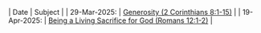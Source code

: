 
| Date | Subject |
| 29-Mar-2025: | [Generosity (2 Corinthians 8:1-15)](lesson-29-Mar-2025.md) |
| 19-Apr-2025: | [Being a Living Sacrifice for God (Romans 12:1-2)](lesson-19-Apr-2025.md) |